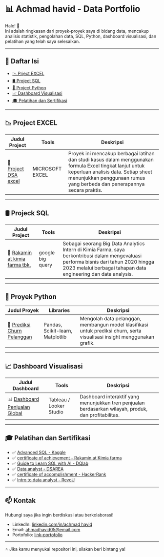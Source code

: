 # 📊 Achmad havid - Data Portfolio

Halo! 👋  
Ini adalah ringkasan dari proyek-proyek saya di bidang data, mencakup analisis statistik, pengolahan data, SQL, Python, dashboard visualisasi, dan pelatihan yang telah saya selesaikan.

---

## 📑 Daftar Isi

- [📉 Prject EXCEL](#-project-DSA-excel)
- [🛢️ Project SQL](#-project-sql)
- [🐍 Project Python](#-project-python)
- [📈 Dashboard Visualisasi](#-dashboard-visualisasi)
- [🎓 Pelatihan dan Sertifikasi](#-pelatihan-dan-sertifikasi)

---

## 📉 Project EXCEL 

| Judul Project | Tools | Deskripsi |
|--------------|-------|-----------|
| 📌 [Project DSA excel](https://github.com/achmadhavid/DSAREA) | MICROSOFT EXCEL | Proyek ini mencakup berbagai latihan dan studi kasus dalam menggunakan formula Excel tingkat lanjut untuk keperluan analisis data. Setiap sheet menunjukkan penggunaan rumus yang berbeda dan penerapannya secara praktis. |

---

## 🛢️ Projeck SQL

| Judul Project | Tools | Deskripsi |
|--------------|-------|-----------|
| 🧾 [Rakamin at kimia farma tbk.](https://github.com/achmadhavid/RAKAMIN-KF-analytics) | google big query | Sebagai seorang Big Data Analytics Intern di Kimia Farma, saya berkontribusi dalam mengevaluasi performa bisnis dari tahun 2020 hingga 2023 melalui berbagai tahapan data engineering dan data analysis. |

---

## 🐍 Proyek Python

| Judul Proyek | Libraries | Deskripsi |
|--------------|-----------|-----------|
| 🧠 [Prediksi Churn Pelanggan](https://link-ke-proyek.com) | Pandas, Scikit-learn, Matplotlib | Mengolah data pelanggan, membangun model klasifikasi untuk prediksi churn, serta visualisasi insight menggunakan grafik. |

---

## 📈 Dashboard Visualisasi

| Judul Dashboard | Tools | Deskripsi |
|------------------|--------|-----------|
| 📊 [Dashboard Penjualan Global](https://link-ke-dashboard.com) | Tableau / Looker Studio | Dashboard interaktif yang menunjukkan tren penjualan berdasarkan wilayah, produk, dan profitabilitas. |

---

## 🎓 Pelatihan dan Sertifikasi

- ✅ [Advanced SQL - Kaggle](https://drive.google.com/file/d/1C_KHO-Q67mgElb_EoQBP7k_KORPcVZUa/view?usp=sharing)
- ✅ [certificate of achievement - Rakamin at Kimia farma](https://drive.google.com/file/d/1NblrzhkLJsgeouAXyS-1vJYJ1wTrjKiO/view?usp=sharing)
- ✅ [Guide to Learn SQL with AI - DQlab]([https://link-sertifikat.com](https://drive.google.com/file/d/12MtZfOyI5mD49jJdKkxjd-EKJX5qAh_G/view?usp=sharing))
- ✅ [Data analyst - DSAREA](https://drive.google.com/file/d/1JEHD1OnPNwdscG3ktCzIm4_r4GaMRQFZ/view?usp=sharing)
- ✅ [certificate of accomplishment - HackerRank](https://drive.google.com/file/d/12yjSotWJSUNqoy1c7TRArEYk5Br9Myzz/view?usp=sharing)
- ✅ [Intro to data analyst - RevoU](https://drive.google.com/file/d/1QephpkXaRPFP3dky7fvsxndcGdV1ndET/view?usp=sharing)

---

## 📫 Kontak

Hubungi saya jika ingin berdiskusi atau berkolaborasi!

- LinkedIn: [linkedin.com/in/achmad havid](https://www.linkedin.com/in/achmad-havid/)
- Email: ahmadhavid05@email.com
- Portofolio: [link-portofolio](https://drive.google.com/file/d/1kjb6g30IE2s58kUYGjNfDh-97c1DL6Jw/view?usp=drive_link)

---

⭐ Jika kamu menyukai repositori ini, silakan beri bintang ya!
